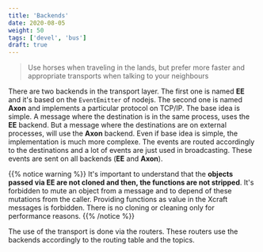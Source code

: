 ```yaml
---
title: 'Backends'
date: 2020-08-05
weight: 50
tags: ['devel', 'bus']
draft: true
---
```


> Use horses when traveling in the lands, but prefer more faster and appropriate
> transports when talking to your neighbours

There are two backends in the transport layer. The first one is named **EE** and
it's based on the `EventEmitter` of nodejs. The second one is named **Axon** and
implements a particular protocol on TCP/IP. The base idea is simple. A message
where the destination is in the same process, uses the **EE** backend. But a
message where the destinations are on external processes, will use the **Axon**
backend. Even if base idea is simple, the implementation is much more complexe.
The events are routed accordingly to the destinations and a lot of events are
just used in broadcasting. These events are sent on all backends (**EE** and
**Axon**).

{{% notice warning %}} It's important to understand that the **objects passed
via EE are not cloned and then, the functions are not stripped**. It's forbidden
to mute an object from a message and to depend of these mutations from the
caller. Providing functions as value in the Xcraft messages is forbidden. There
is no cloning or cleaning only for performance reasons. {{% /notice %}}

The use of the transport is done via the routers. These routers use the backends
accordingly to the routing table and the topics.
